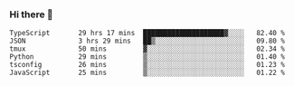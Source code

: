 ### Hi there 👋

<!--START_SECTION:waka-->

```text
TypeScript       29 hrs 17 mins  ████████████████████▓░░░░   82.40 %
JSON             3 hrs 29 mins   ██▒░░░░░░░░░░░░░░░░░░░░░░   09.80 %
tmux             50 mins         ▓░░░░░░░░░░░░░░░░░░░░░░░░   02.34 %
Python           29 mins         ▒░░░░░░░░░░░░░░░░░░░░░░░░   01.40 %
tsconfig         26 mins         ▒░░░░░░░░░░░░░░░░░░░░░░░░   01.23 %
JavaScript       25 mins         ▒░░░░░░░░░░░░░░░░░░░░░░░░   01.22 %
```

<!--END_SECTION:waka-->

<!--
**arlenxuzj/arlenxuzj** is a ✨ _special_ ✨ repository because its `README.md` (this file) appears on your GitHub profile.

Here are some ideas to get you started:

- 🔭 I’m currently working on ...
- 🌱 I’m currently learning ...
- 👯 I’m looking to collaborate on ...
- 🤔 I’m looking for help with ...
- 💬 Ask me about ...
- 📫 How to reach me: ...
- 😄 Pronouns: ...
- ⚡ Fun fact: ...
-->

